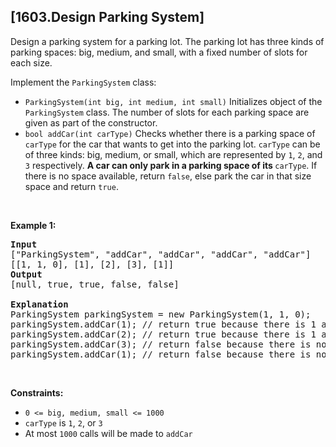 ## [1603.Design Parking System]
<p>Design a parking system for a parking lot. The parking lot has three kinds of parking spaces: big, medium, and small, with a fixed number of slots for each size.</p>

<p>Implement the <code>ParkingSystem</code> class:</p>

<ul>
	<li><code>ParkingSystem(int big, int medium, int small)</code> Initializes object of the <code>ParkingSystem</code> class. The number of slots for each parking space are given as part of the constructor.</li>
	<li><code>bool addCar(int carType)</code> Checks whether there is a parking space of <code>carType</code> for the car that wants to get into the parking lot. <code>carType</code> can be of three kinds: big, medium, or small, which are represented by <code>1</code>, <code>2</code>, and <code>3</code> respectively. <strong>A car can only park in a parking space of its </strong><code>carType</code>. If there is no space available, return <code>false</code>, else park the car in that size space and return <code>true</code>.</li>
</ul>

<p>&nbsp;</p>
<p><strong class="example">Example 1:</strong></p>

<pre>
<strong>Input</strong>
[&quot;ParkingSystem&quot;, &quot;addCar&quot;, &quot;addCar&quot;, &quot;addCar&quot;, &quot;addCar&quot;]
[[1, 1, 0], [1], [2], [3], [1]]
<strong>Output</strong>
[null, true, true, false, false]

<strong>Explanation</strong>
ParkingSystem parkingSystem = new ParkingSystem(1, 1, 0);
parkingSystem.addCar(1); // return true because there is 1 available slot for a big car
parkingSystem.addCar(2); // return true because there is 1 available slot for a medium car
parkingSystem.addCar(3); // return false because there is no available slot for a small car
parkingSystem.addCar(1); // return false because there is no available slot for a big car. It is already occupied.
</pre>

<p>&nbsp;</p>
<p><strong>Constraints:</strong></p>

<ul>
	<li><code>0 &lt;= big, medium, small &lt;= 1000</code></li>
	<li><code>carType</code> is <code>1</code>, <code>2</code>, or <code>3</code></li>
	<li>At most <code>1000</code> calls will be made to <code>addCar</code></li>
</ul>
